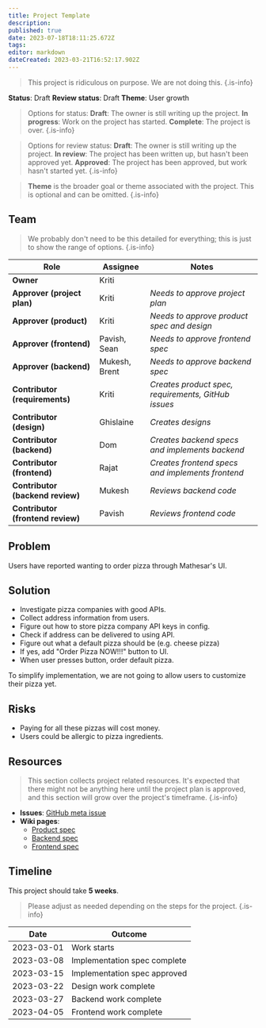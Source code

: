 ```yaml
---
title: Project Template
description: 
published: true
date: 2023-07-18T18:11:25.672Z
tags: 
editor: markdown
dateCreated: 2023-03-21T16:52:17.902Z
---
```


> This project is ridiculous on purpose. We are not doing this.
{.is-info}

**Status**: Draft 
**Review status**: Draft
**Theme**: User growth

> Options for status:
> **Draft**: The owner is still writing up the project.
> **In progress**: Work on the project has started.
> **Complete**: The project is over.
{.is-info}

> Options for review status:
> **Draft**: The owner is still writing up the project.
> **In review**: The project has been written up, but hasn't been approved yet.
> **Approved**: The project has been approved, but work hasn't started yet.
{.is-info}

> **Theme** is the broader goal or theme associated with the project. This is optional and can be omitted.
{.is-info}

## Team
> We probably don't need to be this detailed for everything; this is just to show the range of options.
{.is-info}

| Role | Assignee | Notes |
|-|-|-|
| **Owner** | Kriti | |
| **Approver (project plan)** | Kriti | *Needs to approve project plan* |
| **Approver (product)** | Kriti | *Needs to approve product spec and design* |
| **Approver (frontend)** | Pavish, Sean | *Needs to approve frontend spec* |
| **Approver (backend)** | Mukesh, Brent | *Needs to approve backend spec* |
| **Contributor (requirements)** | Kriti | *Creates product spec, requirements, GitHub issues* |
| **Contributor (design)** | Ghislaine | *Creates designs* |
| **Contributor (backend)** | Dom | *Creates backend specs and implements backend* |
| **Contributor (frontend)** | Rajat | *Creates frontend specs and implements frontend* |
| **Contributor (backend review)** | Mukesh | *Reviews backend code* |
| **Contributor (frontend review)** | Pavish | *Reviews frontend code* |

## Problem
Users have reported wanting to order pizza through Mathesar's UI.

## Solution
- Investigate pizza companies with good APIs.
- Collect address information from users.
- Figure out how to store pizza company API keys in config.
- Check if address can be delivered to using API.
- Figure out what a default pizza should be (e.g. cheese pizza)
- If yes, add "Order Pizza NOW!!!" button to UI.
- When user presses button, order default pizza.

To simplify implementation, we are not going to allow users to customize their pizza yet.

## Risks
- Paying for all these pizzas will cost money.
- Users could be allergic to pizza ingredients.

## Resources
> This section collects project related resources. It's expected that there might not be anything here until the project plan is approved, and this section will grow over the project's timeframe.
{.is-info}

- **Issues**: [GitHub meta issue]()
- **Wiki pages**:
  - [Product spec]()
  - [Backend spec]()
  - [Frontend spec]()  

## Timeline
This project should take **5 weeks**.

> Please adjust as needed depending on the steps for the project.
{.is-info}

| Date | Outcome |
| - | - |
| 2023-03-01 | Work starts | 
| 2023-03-08 | Implementation spec complete | 
| 2023-03-15 | Implementation spec approved | 
| 2023-03-22 | Design work complete |
| 2023-03-27 | Backend work complete |
| 2023-04-05 | Frontend work complete |
